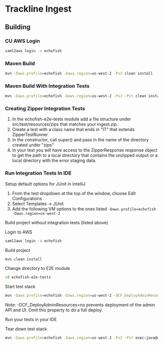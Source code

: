 # Trackline Ingest

## Building

### CU AWS Login
```bash
saml2aws login -a echofish
```

### Maven Build
```bash
mvn -Daws.profile=echofish -Daws.region=us-west-2 -Ps3 clean install 
```

### Maven Build With Integration Tests
```bash
mvn -Daws.profile=echofish -Daws.region=us-west-2 -Ps3 -Pit clean install 
```

### Creating Zipper Integration Tests

1. In the echofish-e2e-tests module add a file structure under src/test/resources/zips that matches
your ingest.zip.
1. Create a test with a class name that ends in "IT" that extends ZipperTestRunner
1. In the constructor, call super() and pass in the name of the directory created under "zips"
1. In your test you will have access to the ZipperResponse response object to get the path to a local
directory that contains the unzipped output or a local directory with the error staging data.


### Run Integration Tests In IDE

Setup default options for JUnit in IntelliJ
1. From the test dropdown at the top of the window, choose Edit Configurations
1. Select Templates -> JUnit
1. Add the following VM options to the ones listed ```-Daws.profile=echofish -Daws.region=us-west-2``` 

Build project without integration tests (listed above)

Login to AWS
```bash
saml2aws login -a echofish
```

Build project
```bash
mvn clean install
```

Change directory to E2E module
```bash
cd echofish-e2e-tests
```

Start test stack
```bash
mvn -Daws.profile=echofish -Daws.region=us-west-2 -DCF_DeployAdminResources=no -Ps3 -Pit exec:java@create-stack
```

Note: -DCF_DeployAdminResources=no prevents deployment of the admin API and UI. Omit this property to do a full deploy.

Run your tests in your IDE

Tear down test stack
```bash
mvn -Daws.profile=echofish -Daws.region=us-west-2 -Ps3 -Pit exec:java@delete-stack
```

